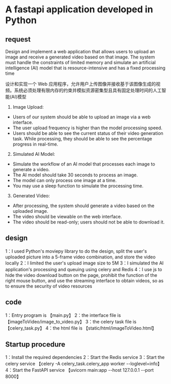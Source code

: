 # A fastapi application developed in Python

## request

Design and implement a web application that allows users to upload an image and receive a generated video based on that image. 
The system must handle the constraints of limited memory and simulate an artificial intelligence (AI) model that is resource-intensive and has a fixed processing time

设计和实现一个 Web 应用程序，允许用户上传图像并接收基于该图像生成的视频。系统必须处理有限内存的约束并模拟资源密集型且具有固定处理时间的人工智能(AI)模型

1. Image Upload:
- Users of our system should be able to upload an image via a web interface.
- The user upload frequency is higher than the model processing speed.
- Users should be able to see the current status of their video generation task. While processing, they should be able to see the percentage progress in real-time.
2. Simulated AI Model:
- Simulate the workflow of an AI model that processes each image to generate a video.
- The AI model should take 30 seconds to process an image.
- The model can only process one image at a time.
- You may use a sleep function to simulate the processing time.
3. Generated Video:
- After processing, the system should generate a video based on the uploaded image.
- The video should be viewable on the web interface.
- The video should be read-only; users should not be able to download it.


## design

1：I used Python's moviepy library to do the design, split the user's uploaded picture into a 5-frame video combination, and store the video locally
2：I limited the user's upload image size to 5M
3：I simulated the AI application's processing and queuing using celery and Redis
4：I use js to hide the video download button on the page, prohibit the function of the right mouse button, and use the streaming interface to obtain videos, so as to ensure the security of video resources

## code
1：Entry program is 【main.py】
2：the interface file is 【imageToVideo/image_to_video.py】
3：the celery task file is 【celery_task.py】
4：the html file is 【static/html/imageToVideo.html】

## Startup procedure
1：Install the required dependencies
2：Start the Redis service
3：Start the celery service 【celery -A celery_task.celery_app worker --loglevel=info】
4：Start the FastAPI service 【uvicorn main:app --host 127.0.0.1 --port 8000】